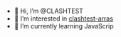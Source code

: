 - 👋 Hi, I’m @CLASHTEST
- 👀 I’m interested in [clashtest-arras](https://glitch.com/edit/#!/clashtest-arras?path=README.md%3A4%3A0)
- 🌱 I’m currently learning JavaScrip

<!---
CLASHTEST/CLASHTEST is a ✨ special ✨ repository because its `README.md` (this file) appears on your GitHub profile.
You can click the Preview link to take a look at your changes.
--->
